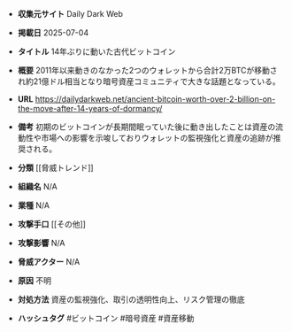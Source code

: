 - **収集元サイト**
Daily Dark Web

- **掲載日**
2025-07-04

- **タイトル**
14年ぶりに動いた古代ビットコイン

- **概要**
2011年以来動きのなかった2つのウォレットから合計2万BTCが移動され約21億ドル相当となり暗号資産コミュニティで大きな話題となっている。

- **URL**
https://dailydarkweb.net/ancient-bitcoin-worth-over-2-billion-on-the-move-after-14-years-of-dormancy/

- **備考**
初期のビットコインが長期間眠っていた後に動き出したことは資産の流動性や市場への影響を示唆しておりウォレットの監視強化と資産の追跡が推奨される。

- **分類**
[[脅威トレンド]]

- **組織名**
N/A

- **業種**
N/A

- **攻撃手口**
[[その他]]

- **攻撃影響**
N/A

- **脅威アクター**
N/A

- **原因**
不明

- **対処方法**
資産の監視強化、取引の透明性向上、リスク管理の徹底

- **ハッシュタグ**
#ビットコイン #暗号資産 #資産移動
